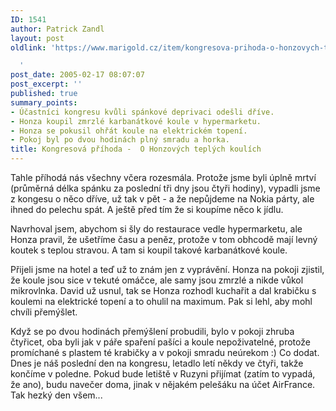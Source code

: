 ```yaml
---
ID: 1541
author: Patrick Zandl
layout: post
oldlink: 'https://www.marigold.cz/item/kongresova-prihoda-o-honzovych-teplych-koulich

  '
post_date: 2005-02-17 08:07:07
post_excerpt: ''
published: true
summary_points:
- Účastníci kongresu kvůli spánkové deprivaci odešli dříve.
- Honza koupil zmrzlé karbanátkové koule v hypermarketu.
- Honza se pokusil ohřát koule na elektrickém topení.
- Pokoj byl po dvou hodinách plný smradu a horka.
title: Kongresová příhoda -  O Honzových teplých koulích
---
```


<p>Tahle příhodá nás všechny včera rozesmála. Protože jsme byli úplně mrtví (průměrná délka spánku za poslední tři dny jsou čtyři hodiny), vypadli jsme z kongesu o něco dříve, už tak v pět - a že nepůjdeme na Nokia párty, ale ihned do pelechu spát. A ještě před tím že si koupíme něco k jídlu.</p>

<p>Navrhoval jsem, abychom si šly do restaurace vedle hypermarketu, ale Honza pravil, že ušetříme času a peněz, protože v tom obhcodě mají levný koutek s teplou stravou. A tam si koupil takové karbanátkové koule.</p>

<p>Přijeli jsme na hotel a teď už to znám jen z vyprávění. Honza na pokoji zjistil, že koule jsou sice v tekuté omáčce, ale samy jsou zmrzlé a nikde vůkol mikrovlnka. David už usnul, tak se Honza rozhodl kuchařit a dal krabičku s koulemi na elektrické topení a to ohulil na maximum. Pak si lehl, aby mohl chvíli přemýšlet.</p>

<p>Když se po dvou hodinách přemýšlení probudili, bylo v pokoji zhruba čtyřicet, oba byli jak v páře spaření pašíci a koule nepoživatelné, protože promíchané s plastem té krabičky a v pokoji smradu neúrekom :) 
Co dodat. Dnes je náš poslední den na kongresu, letadlo letí někdy ve čtyři, takže končíme v poledne. Pokud bude letiště v Ruzyni přijímat (zatím  to vypadá, že ano), budu navečer doma, jinak v nějakém pelešáku na účet AirFrance. Tak hezký den všem...
</p>